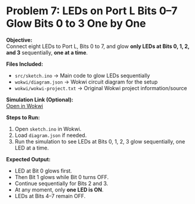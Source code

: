 # Problem 7: LEDs on Port L Bits 0–7 Glow Bits 0 to 3 One by One

**Objective:**  
Connect eight LEDs to Port L, Bits 0 to 7, and glow **only LEDs at Bits 0, 1, 2, and 3** sequentially, **one at a time**.

**Files Included:**  
- `src/sketch.ino` → Main code to glow LEDs sequentially  
- `wokwi/diagram.json` → Wokwi circuit diagram for the setup  
- `wokwi/wokwi-project.txt` → Original Wokwi project information/source

**Simulation Link (Optional):**  
[Open in Wokwi](https://wokwi.com/projects/443598671028517889)

**Steps to Run:**  
1. Open `sketch.ino` in Wokwi.  
2. Load `diagram.json` if needed.  
3. Run the simulation to see LEDs at Bits 0, 1, 2, 3 glow sequentially, one LED at a time.

**Expected Output:**  
- LED at Bit 0 glows first.  
- Then Bit 1 glows while Bit 0 turns OFF.  
- Continue sequentially for Bits 2 and 3.  
- At any moment, only **one LED is ON**.  
- LEDs at Bits 4–7 remain OFF.
